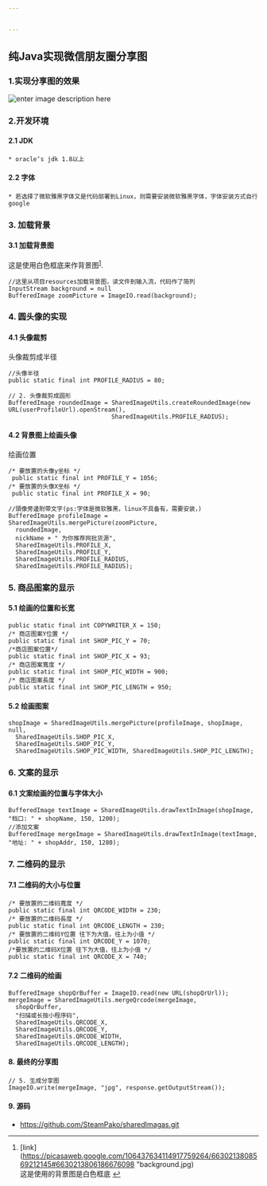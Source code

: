 ```yaml
---


---
```


<h2 id="纯java实现微信朋友圈分享图">纯Java实现微信朋友圈分享图</h2>
<h3 id="实现分享图的效果">1.实现分享图的效果</h3>
<p><img src="https://lh3.googleusercontent.com/u5Ee3nhBzzBMp58ONj51Z561R4kJ9SS-0BmnZvsxCZF0B0LEUWNYDfI-8amHcTONEXxrZzmhFS8" alt="enter image description here" title="朋友圈分享图"></p>
<h3 id="开发环境">2.开发环境</h3>
<h4 id="jdk">2.1 JDK</h4>
<pre><code>* oracle‘s jdk 1.8以上
</code></pre>
<h4 id="字体">2.2 字体</h4>
<pre><code>* 若选择了微软雅黑字体又是代码部署到Linux，则需要安装微软雅黑字体，字体安装方式自行google
</code></pre>
<h3 id="加载背景">3. 加载背景</h3>
<h4 id="加载背景图">3.1  加载背景图</h4>
<p>这是使用白色框底来作背景图<sup class="footnote-ref"><a href="#fn1" id="fnref1">1</a></sup>.</p>
<pre class=" language-java"><code class="prism  language-java"><span class="token comment">//这里从项目resources加载背景图，读文件到输入流，代码作了简列</span>
InputStream background <span class="token operator">=</span> null
BufferedImage zoomPicture <span class="token operator">=</span> ImageIO<span class="token punctuation">.</span><span class="token function">read</span><span class="token punctuation">(</span>background<span class="token punctuation">)</span><span class="token punctuation">;</span>
</code></pre>
<h3 id="圆头像的实现">4. 圆头像的实现</h3>
<h4 id="头像裁剪">4.1 头像裁剪</h4>
<p>头像裁剪成半径</p>
<pre class=" language-java"><code class="prism  language-java"><span class="token comment">//头像半径</span>
<span class="token keyword">public</span> <span class="token keyword">static</span> <span class="token keyword">final</span> <span class="token keyword">int</span> PROFILE_RADIUS <span class="token operator">=</span> <span class="token number">80</span><span class="token punctuation">;</span>
</code></pre>
<pre class=" language-java"><code class="prism  language-java"><span class="token comment">// 2. 头像裁剪成圆形  </span>
BufferedImage roundedImage <span class="token operator">=</span> SharedImageUtils<span class="token punctuation">.</span><span class="token function">createRoundedImage</span><span class="token punctuation">(</span><span class="token keyword">new</span> <span class="token class-name">URL</span><span class="token punctuation">(</span>userProfileUrl<span class="token punctuation">)</span><span class="token punctuation">.</span><span class="token function">openStream</span><span class="token punctuation">(</span><span class="token punctuation">)</span><span class="token punctuation">,</span>
							 SharedImageUtils<span class="token punctuation">.</span>PROFILE_RADIUS<span class="token punctuation">)</span><span class="token punctuation">;</span>
</code></pre>
<h4 id="背景图上绘画头像">4.2 背景图上绘画头像</h4>
<p>绘画位置</p>
<pre class=" language-java"><code class="prism  language-java"><span class="token comment">/* 要放置的头像y坐标 */</span>
 <span class="token keyword">public</span> <span class="token keyword">static</span> <span class="token keyword">final</span> <span class="token keyword">int</span> PROFILE_Y <span class="token operator">=</span> <span class="token number">1056</span><span class="token punctuation">;</span>
<span class="token comment">/* 要放置的头像X坐标 */</span>
 <span class="token keyword">public</span> <span class="token keyword">static</span> <span class="token keyword">final</span> <span class="token keyword">int</span> PROFILE_X <span class="token operator">=</span> <span class="token number">90</span><span class="token punctuation">;</span> 
</code></pre>
<pre class=" language-java"><code class="prism  language-java"><span class="token comment">//頭像旁邊附帶文字(ps:字体是微软雅黑，linux不具备有，需要安装，)  </span>
BufferedImage profileImage <span class="token operator">=</span> SharedImageUtils<span class="token punctuation">.</span><span class="token function">mergePicture</span><span class="token punctuation">(</span>zoomPicture<span class="token punctuation">,</span>  
  roundedImage<span class="token punctuation">,</span>  
  nickName <span class="token operator">+</span> <span class="token string">" 为你推荐网批货源"</span><span class="token punctuation">,</span>  
  SharedImageUtils<span class="token punctuation">.</span>PROFILE_X<span class="token punctuation">,</span>  
  SharedImageUtils<span class="token punctuation">.</span>PROFILE_Y<span class="token punctuation">,</span>  
  SharedImageUtils<span class="token punctuation">.</span>PROFILE_RADIUS<span class="token punctuation">,</span>  
  SharedImageUtils<span class="token punctuation">.</span>PROFILE_RADIUS<span class="token punctuation">)</span><span class="token punctuation">;</span> 
</code></pre>
<h3 id="商品图案的显示">5. 商品图案的显示</h3>
<h4 id="绘画的位置和长宽">5.1 绘画的位置和长宽</h4>
<pre class=" language-java"><code class="prism  language-java"><span class="token keyword">public</span> <span class="token keyword">static</span> <span class="token keyword">final</span> <span class="token keyword">int</span> COPYWRITER_X <span class="token operator">=</span> <span class="token number">150</span><span class="token punctuation">;</span>  
<span class="token comment">/* 商店图案Y位置 */</span>  
<span class="token keyword">public</span> <span class="token keyword">static</span> <span class="token keyword">final</span> <span class="token keyword">int</span> SHOP_PIC_Y <span class="token operator">=</span> <span class="token number">70</span><span class="token punctuation">;</span>  
<span class="token comment">/*商店图案位置*/</span>  
<span class="token keyword">public</span> <span class="token keyword">static</span> <span class="token keyword">final</span> <span class="token keyword">int</span> SHOP_PIC_X <span class="token operator">=</span> <span class="token number">93</span><span class="token punctuation">;</span>  
<span class="token comment">/* 商店图案寬度 */</span>  
<span class="token keyword">public</span> <span class="token keyword">static</span> <span class="token keyword">final</span> <span class="token keyword">int</span> SHOP_PIC_WIDTH <span class="token operator">=</span> <span class="token number">900</span><span class="token punctuation">;</span>  
<span class="token comment">/* 商店图案長度 */</span>  
<span class="token keyword">public</span> <span class="token keyword">static</span> <span class="token keyword">final</span> <span class="token keyword">int</span> SHOP_PIC_LENGTH <span class="token operator">=</span> <span class="token number">950</span><span class="token punctuation">;</span>
</code></pre>
<h4 id="绘画图案">5.2  绘画图案</h4>
<pre class=" language-java"><code class="prism  language-java">shopImage <span class="token operator">=</span> SharedImageUtils<span class="token punctuation">.</span><span class="token function">mergePicture</span><span class="token punctuation">(</span>profileImage<span class="token punctuation">,</span> shopImage<span class="token punctuation">,</span> null<span class="token punctuation">,</span>  
  SharedImageUtils<span class="token punctuation">.</span>SHOP_PIC_X<span class="token punctuation">,</span>  
  SharedImageUtils<span class="token punctuation">.</span>SHOP_PIC_Y<span class="token punctuation">,</span>  
  SharedImageUtils<span class="token punctuation">.</span>SHOP_PIC_WIDTH<span class="token punctuation">,</span> SharedImageUtils<span class="token punctuation">.</span>SHOP_PIC_LENGTH<span class="token punctuation">)</span><span class="token punctuation">;</span>
</code></pre>
<h3 id="文案的显示">6. 文案的显示</h3>
<h4 id="文案绘画的位置与字体大小">6.1  文案绘画的位置与字体大小</h4>
<pre class=" language-java"><code class="prism  language-java">BufferedImage textImage <span class="token operator">=</span> SharedImageUtils<span class="token punctuation">.</span><span class="token function">drawTextInImage</span><span class="token punctuation">(</span>shopImage<span class="token punctuation">,</span> <span class="token string">"档口: "</span> <span class="token operator">+</span> shopName<span class="token punctuation">,</span> <span class="token number">150</span><span class="token punctuation">,</span> <span class="token number">1200</span><span class="token punctuation">)</span><span class="token punctuation">;</span>  
<span class="token comment">//添加文案  </span>
BufferedImage mergeImage <span class="token operator">=</span> SharedImageUtils<span class="token punctuation">.</span><span class="token function">drawTextInImage</span><span class="token punctuation">(</span>textImage<span class="token punctuation">,</span> <span class="token string">"地址: "</span> <span class="token operator">+</span> shopAddr<span class="token punctuation">,</span> <span class="token number">150</span><span class="token punctuation">,</span> <span class="token number">1280</span><span class="token punctuation">)</span><span class="token punctuation">;</span>  
</code></pre>
<h3 id="二维码的显示">7. 二维码的显示</h3>
<h4 id="二维码的大小与位置">7.1 二维码的大小与位置</h4>
<pre class=" language-java"><code class="prism  language-java"><span class="token comment">/* 要放置的二维码寬度 */</span>  
<span class="token keyword">public</span> <span class="token keyword">static</span> <span class="token keyword">final</span> <span class="token keyword">int</span> QRCODE_WIDTH <span class="token operator">=</span> <span class="token number">230</span><span class="token punctuation">;</span>  
<span class="token comment">/* 要放置的二维码長度 */</span>  
<span class="token keyword">public</span> <span class="token keyword">static</span> <span class="token keyword">final</span> <span class="token keyword">int</span> QRCODE_LENGTH <span class="token operator">=</span> <span class="token number">230</span><span class="token punctuation">;</span>  
<span class="token comment">/* 要放置的二维码Y位置 往下为大值，往上为小值 */</span>  
<span class="token keyword">public</span> <span class="token keyword">static</span> <span class="token keyword">final</span> <span class="token keyword">int</span> QRCODE_Y <span class="token operator">=</span> <span class="token number">1070</span><span class="token punctuation">;</span>  
<span class="token comment">/*要放置的二维码X位置 往下为大值，往上为小值 */</span>  
<span class="token keyword">public</span> <span class="token keyword">static</span> <span class="token keyword">final</span> <span class="token keyword">int</span> QRCODE_X <span class="token operator">=</span> <span class="token number">740</span><span class="token punctuation">;</span>
</code></pre>
<h4 id="二维码的绘画">7.2  二维码的绘画</h4>
<pre class=" language-java"><code class="prism  language-java">BufferedImage shopQrBuffer <span class="token operator">=</span> ImageIO<span class="token punctuation">.</span><span class="token function">read</span><span class="token punctuation">(</span><span class="token keyword">new</span> <span class="token class-name">URL</span><span class="token punctuation">(</span>shopQrUrl<span class="token punctuation">)</span><span class="token punctuation">)</span><span class="token punctuation">;</span>  
mergeImage <span class="token operator">=</span> SharedImageUtils<span class="token punctuation">.</span><span class="token function">mergeQrcode</span><span class="token punctuation">(</span>mergeImage<span class="token punctuation">,</span>  
  shopQrBuffer<span class="token punctuation">,</span>  
  <span class="token string">"扫描或长按小程序码"</span><span class="token punctuation">,</span>  
  SharedImageUtils<span class="token punctuation">.</span>QRCODE_X<span class="token punctuation">,</span>  
  SharedImageUtils<span class="token punctuation">.</span>QRCODE_Y<span class="token punctuation">,</span>  
  SharedImageUtils<span class="token punctuation">.</span>QRCODE_WIDTH<span class="token punctuation">,</span>  
  SharedImageUtils<span class="token punctuation">.</span>QRCODE_LENGTH<span class="token punctuation">)</span><span class="token punctuation">;</span>
</code></pre>
<h4 id="最终的分享图">8. 最终的分享图</h4>
<pre class=" language-java"><code class="prism  language-java"><span class="token comment">// 5. 生成分享图  </span>
ImageIO<span class="token punctuation">.</span><span class="token function">write</span><span class="token punctuation">(</span>mergeImage<span class="token punctuation">,</span> <span class="token string">"jpg"</span><span class="token punctuation">,</span> response<span class="token punctuation">.</span><span class="token function">getOutputStream</span><span class="token punctuation">(</span><span class="token punctuation">)</span><span class="token punctuation">)</span><span class="token punctuation">;</span>
</code></pre>
<h4 id="源码">9. 源码</h4>
<ul>
<li><a href="https://github.com/SteamPako/sharedImagas.git">https://github.com/SteamPako/sharedImagas.git</a></li>
</ul>
<hr class="footnotes-sep">
<section class="footnotes">
<ol class="footnotes-list">
<li id="fn1" class="footnote-item"><p>[link](<a href="https://picasaweb.google.com/106437634114917759264/6630213808569212145#6630213806186676098">https://picasaweb.google.com/106437634114917759264/6630213808569212145#6630213806186676098</a> "background.jpg)<br>
这是使用的背景图是白色框底 <a href="#fnref1" class="footnote-backref">↩︎</a></p>
</li>
</ol>
</section>

